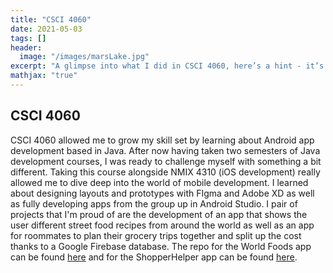 ```yaml
---
title: "CSCI 4060"
date: 2021-05-03
tags: []
header: 
  image: "/images/marsLake.jpg"
excerpt: "A glimpse into what I did in CSCI 4060, here’s a hint - it’s Android app development!"
mathjax: "true"
---
```

## CSCI 4060
CSCI 4060 allowed me to grow my skill set by learning about Android app development based in Java. After now having taken two semesters of Java development courses, I was ready to challenge myself with something a bit different. Taking this course alongside NMIX 4310 (iOS development) really allowed me to dive deep into the world of mobile development. I learned about designing layouts and prototypes with FIgma and Adobe XD as well as fully developing apps from the group up in Android Studio. I pair of projects that I'm proud of are the development of an app that shows the user different street food recipes from around the world as well as an app for roommates to plan their grocery trips together and split up the cost thanks to a Google Firebase database. The repo for the World Foods app can be found [here](https://github.com/andreasmarsh/world-foods-android-app) and for the ShopperHelper app can be found [here](https://github.com/andreasmarsh/ShopperHelper).
